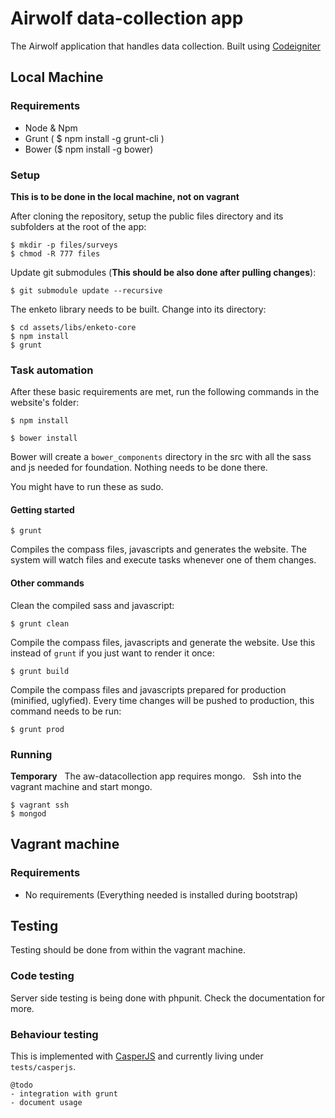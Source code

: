 # Airwolf data-collection app

The Airwolf application that handles data collection.
Built using [Codeigniter](http://ellislab.com/codeigniter)

## Local Machine
### Requirements
- Node & Npm
- Grunt ( $ npm install -g grunt-cli )
- Bower ($ npm install -g bower)

### Setup
**This is to be done in the local machine, not on vagrant**

After cloning the repository, setup the public files directory and its subfolders at the root of the app:
```
$ mkdir -p files/surveys
$ chmod -R 777 files
```

Update git submodules (**This should be also done after pulling changes**):
```
$ git submodule update --recursive
```
The enketo library needs to be built. Change into its directory:
```
$ cd assets/libs/enketo-core
$ npm install
$ grunt
```

### Task automation
After these basic requirements are met, run the following commands in the website's folder:
```
$ npm install

```
```
$ bower install
```
Bower will create a ```bower_components``` directory in the src with all the sass and js needed for foundation. Nothing needs to be done there.

You might have to run these as sudo.

#### Getting started
```
$ grunt
```
Compiles the compass files, javascripts and generates the website.
The system will watch files and execute tasks whenever one of them changes.

#### Other commands
Clean the compiled sass and javascript:
```
$ grunt clean
```

Compile the compass files, javascripts and generate the website. Use this instead of ```grunt``` if you just want to render it once:
```
$ grunt build
```

Compile the compass files and javascripts prepared for production (minified, uglyfied). Every time changes will be pushed to production, this command needs to be run:
```
$ grunt prod
```

### Running
**Temporary**  
The aw-datacollection app requires mongo.  
Ssh into the vagrant machine and start mongo.
```
$ vagrant ssh
$ mongod
```

## Vagrant machine

### Requirements
- No requirements (Everything needed is installed during bootstrap)


## Testing
Testing should be done from within the vagrant machine.

### Code testing

Server side testing is being done with phpunit.
Check the documentation for more.

### Behaviour testing

This is implemented with [CasperJS](http://casperjs.org/) and currently living under `tests/casperjs`.

```
@todo
- integration with grunt
- document usage
```

